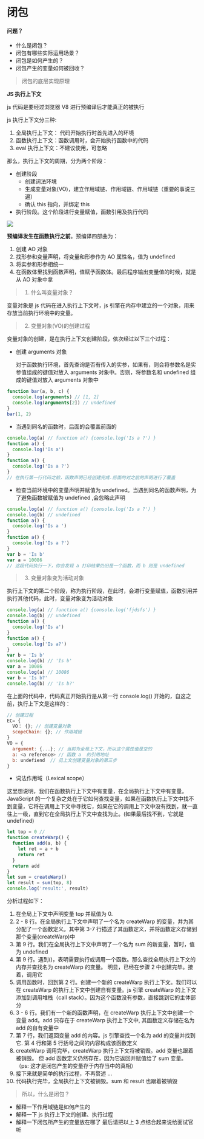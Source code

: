 # 闭包

#### 问题？

- 什么是闭包？
- 闭包有哪些实际运用场景？
- 闭包是如何产生的？
- 闭包产生的变量如何被回收？

> 闭包的底层实现原理

**JS 执行上下文**

js 代码是要经过浏览器 V8 进行预编译后才能真正的被执行

js 执行上下文分三种:

1. 全局执行上下文： 代码开始执行时首先进入的环境
2. 函数执行上下文：函数调用时，会开始执行函数中的代码
3. eval 执行上下文：不建议使用，可忽略

那么，执行上下文的周期，分为两个阶段：

- 创建阶段
  - 创建词法环境
  - 生成变量对象(VO)，建立作用域链、作用域链、作用域链（重要的事说三遍）
  - 确认 this 指向，并绑定 this
- 执行阶段。这个阶段进行变量赋值，函数引用及执行代码

![](https://p3-juejin.byteimg.com/tos-cn-i-k3u1fbpfcp/ace0f4de07cd490695c11e7fd08af2a1~tplv-k3u1fbpfcp-watermark.image)

**预编译发生在函数执行之前**。预编译四部曲为：

1. 创建 AO 对象
2. 找形参和变量声明，将变量和形参作为 AO 属性名，值为 undefined
3. 将实参和形参相统一
4. 在函数体里找到函数声明，值赋予函数体。最后程序输出变量值的时候，就是从 AO 对象中拿

> 1. 什么叫变量对象？

变量对象是 js 代码在进入执行上下文时，js 引擎在内存中建立的一个对象，用来存放当前执行环境中的变量。

> 2. 变量对象(VO)的创建过程

变量对象的创建，是在执行上下文创建阶段，依次经过以下三个过程：

- 创建 arguments 对象

  对于函数执行环境，首先查询是否有传入的实参，如果有，则会将参数名是实参值组成的键值对放入 arguments 对象中。否则，将参数名和 undefined 组成的键值对放入 arguments 对象中

```js
function bar(a, b, c) {
  console.log(arguments) // [1, 2]
  console.log(arguments[2]) // undefined
}
bar(1, 2)
```

- 当遇到同名的函数时，后面的会覆盖前面的

```js
console.log(a) // function a() {console.log('Is a ?') }
function a() {
  console.log('Is a')
}
function a() {
  console.log('Is a ?')
}
// 在执行第一行代码之前，函数声明已经创建完成.后面的对之前的声明进行了覆盖
```

- 检查当前环境中的变量声明并赋值为 undefined。当遇到同名的函数声明，为了避免函数被赋值为 undefined ,会忽略此声明

```js
console.log(a) // function a() {console.log('Is a ?') }
console.log(b) // undefined
function a() {
  console.log('Is a ')
}
function a() {
  console.log('Is a ?')
}
var b = 'Is b'
var a = 10086
// 这段代码执行一下，你会发现 a 打印结果仍旧是一个函数，而 b 则是 undefined
```

> 3. 变量对象变为活动对象

执行上下文的第二个阶段，称为执行阶段，在此时，会进行变量赋值，函数引用并执行其他代码，此时，变量对象变为活动对象

```js
console.log(a) // function a() {console.log('fjdsfs') }
console.log(b) // undefined
function a() {
  console.log('Is a')
}
function a() {
  console.log('Is a?')
}
var b = 'Is b'
console.log(b) // 'Is b'
var a = 10086
console.log(a) // 10086
var b = 'Is b?'
console.log(b) // 'Is b?'
```

在上面的代码中，代码真正开始执行是从第一行 console.log() 开始的，自这之前，执行上下文是这样的：

```js
// 创建过程
EC= {
  VO： {}; // 创建变量对象
  scopeChain: {}; // 作用域链
}
VO = {
  argument: {...}; // 当前为全局上下文，所以这个属性值是空的
  a: <a reference> // 函数 a  的引用地址
  b: undefiend  // 见上文创建变量对象的第三步
}
```

- 词法作用域（Lexical scope）

这里想说明，我们在函数执行上下文中有变量，在全局执行上下文中有变量。JavaScript 的一个复杂之处在于它如何查找变量，如果在函数执行上下文中找不到变量，它将在调用上下文中寻找它，如果在它的调用上下文中没有找到，就一直往上一级，直到它在全局执行上下文中查找为止。(如果最后找不到，它就是 undefined)

```js
let top = 0 //
function createWarp() {
  function add(a, b) {
    let ret = a + b
    return ret
  }
  return add
}
let sum = createWarp()
let result = sum(top, 8)
console.log('result:', result)
```

分析过程如下：

1. 在全局上下文中声明变量 top 并赋值为 0.
2. 2 - 8 行。在全局执行上下文中声明了一个名为 createWarp 的变量，并为其分配了一个函数定义。其中第 3-7 行描述了其函数定义，并将函数定义存储到那个变量(createWarp)中
3. 第 9 行。我们在全局执行上下文中声明了一个名为 sum 的新变量，暂时，值为 undefined
4. 第 9 行。遇到()，表明需要执行或调用一个函数。那么查找全局执行上下文的内存并查找名为 createWarp 的变量。 明显，已经在步骤 2 中创建完毕。接着，调用它
5. 调用函数时，回到第 2 行。创建一个新的 createWarp 执行上下文。我们可以在 createWarp 的执行上下文中创建自有变量。js 引擎 createWarp 的上下文添加到调用堆栈（call stack）。因为这个函数没有参数，直接跳到它的主体部分
6. 3 - 6 行。我们有一个新的函数声明，在 createWarp 执行上下文中创建一个变量 add。add 只存在于 createWarp 执行上下文中, 其函数定义存储在名为 add 的自有变量中
7. 第 7 行，我们返回变量 add 的内容。js 引擎查找一个名为 add 的变量并找到它. 第 4 行和第 5 行括号之间的内容构成该函数定义
8. createWarp 调用完毕，createWarp 执行上下文将被销毁。add 变量也跟着被销毁。 但 add 函数定义仍然存在，因为它返回并赋值给了 sum 变量。 （ps: 这才是闭包产生的变量存于内存当中的真相）
9. 接下来就是简单的执行过程，不再赘述
   ...
10. 代码执行完毕，全局执行上下文被销毁。sum 和 result 也跟着被销毁

> 所以，什么是闭包？

- 解释一下作用域链是如何产生的
- 解释一下 js 执行上下文的创建、执行过程
- 解释一下闭包所产生的变量放在哪了
  最后请把以上 3 点结合起来说给面试官听

<!-- https://juejin.cn/post/6971727286856843295 -->
